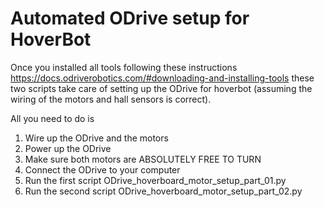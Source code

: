 # Automated ODrive setup for HoverBot
Once you installed all tools following these instructions https://docs.odriverobotics.com/#downloading-and-installing-tools these two scripts take care of setting up the ODrive for hoverbot (assuming the wiring of the motors and hall sensors is correct).

All you need to do is 
1. Wire up the ODrive and the motors
2. Power up the ODrive
3. Make sure both motors are ABSOLUTELY FREE TO TURN
4. Connect the ODrive to your computer
5. Run the first script ODrive_hoverboard_motor_setup_part_01.py
6. Run the second script ODrive_hoverboard_motor_setup_part_02.py
